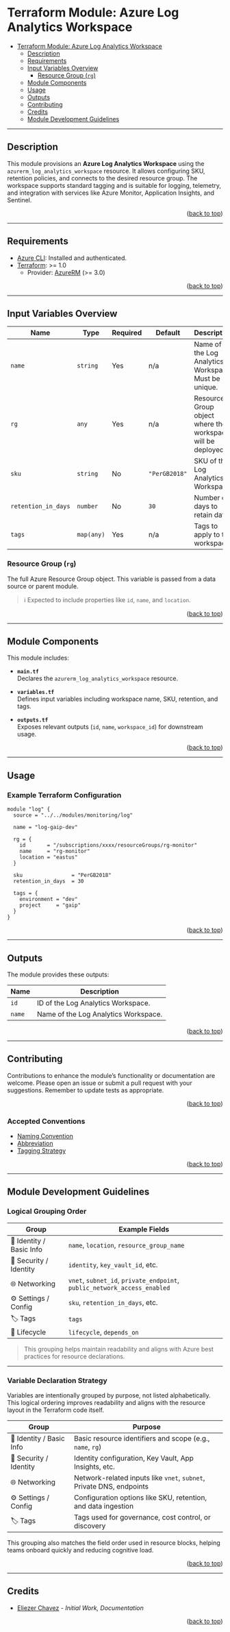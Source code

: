 <a name="readme-top"></a>

# Terraform Module: Azure Log Analytics Workspace

- [Terraform Module: Azure Log Analytics Workspace](#terraform-module-azure-log-analytics-workspace)  
  - [Description](#description)  
  - [Requirements](#requirements)  
  - [Input Variables Overview](#input-variables-overview)  
    - [Resource Group (`rg`)](#resource-group-rg)  
  - [Module Components](#module-components)  
  - [Usage](#usage)  
  - [Outputs](#outputs)  
  - [Contributing](#contributing)  
  - [Credits](#credits)  
  - [Module Development Guidelines](#module-development-guidelines)  

---

## Description

This module provisions an **Azure Log Analytics Workspace** using the `azurerm_log_analytics_workspace` resource. It allows configuring SKU, retention policies, and connects to the desired resource group. The workspace supports standard tagging and is suitable for logging, telemetry, and integration with services like Azure Monitor, Application Insights, and Sentinel.

<p align="right">(<a href="#readme-top">back to top</a>)</p>

---

## Requirements

- [Azure CLI](https://docs.microsoft.com/en-us/cli/azure/install-azure-cli): Installed and authenticated.  
- [Terraform](https://developer.hashicorp.com/terraform/downloads): >= 1.0  
  - Provider: [AzureRM](https://registry.terraform.io/providers/hashicorp/azurerm/latest) (>= 3.0)

<p align="right">(<a href="#readme-top">back to top</a>)</p>

---

## Input Variables Overview

| Name                | Type       | Required | Default       | Description                                                 |
|---------------------|------------|----------|---------------|-------------------------------------------------------------|
| `name`              | `string`   | Yes      | n/a           | Name of the Log Analytics Workspace. Must be unique.        |
| `rg`                | `any`      | Yes      | n/a           | Resource Group object where the workspace will be deployed. |
| `sku`               | `string`   | No       | `"PerGB2018"` | SKU of the Log Analytics Workspace.                         |
| `retention_in_days` | `number`   | No       | `30`          | Number of days to retain data.                              |
| `tags`              | `map(any)` | Yes      | n/a           | Tags to apply to the workspace.                             |

### Resource Group (`rg`)

The full Azure Resource Group object. This variable is passed from a data source or parent module.

> ℹ️ Expected to include properties like `id`, `name`, and `location`.

<p align="right">(<a href="#readme-top">back to top</a>)</p>

---

## Module Components

This module includes:

- **`main.tf`**  
  Declares the `azurerm_log_analytics_workspace` resource.

- **`variables.tf`**  
  Defines input variables including workspace name, SKU, retention, and tags.

- **`outputs.tf`**  
  Exposes relevant outputs (`id`, `name`, `workspace_id`) for downstream usage.

<p align="right">(<a href="#readme-top">back to top</a>)</p>

---

## Usage

### Example Terraform Configuration

```hcl
module "log" {
  source = "../../modules/monitoring/log"

  name = "log-gaip-dev"

  rg = {
    id       = "/subscriptions/xxxx/resourceGroups/rg-monitor"
    name     = "rg-monitor"
    location = "eastus"
  }

  sku                = "PerGB2018"
  retention_in_days  = 30

  tags = {
    environment = "dev"
    project     = "gaip"
  }
}
```

<p align="right">(<a href="#readme-top">back to top</a>)</p>

---

## Outputs

The module provides these outputs:

| Name           | Description                                     |
|----------------|-------------------------------------------------|
| `id`           | ID of the Log Analytics Workspace.              |
| `name`         | Name of the Log Analytics Workspace.            |

<p align="right">(<a href="#readme-top">back to top</a>)</p>

---

## Contributing

Contributions to enhance the module’s functionality or documentation are welcome. Please open an issue or submit a pull request with your suggestions. Remember to update tests as appropriate.

<p align="right">(<a href="#readme-top">back to top</a>)</p>

### Accepted Conventions

- [Naming Convention](https://learn.microsoft.com/en-us/azure/cloud-adoption-framework/ready/azure-best-practices/resource-naming)  
- [Abbreviation](https://learn.microsoft.com/en-us/azure/cloud-adoption-framework/ready/azure-best-practices/resource-abbreviations)  
- [Tagging Strategy](https://learn.microsoft.com/en-us/azure/cloud-adoption-framework/ready/azure-best-practices/resource-tagging)

<p align="right">(<a href="#readme-top">back to top</a>)</p>

---

## Module Development Guidelines

### Logical Grouping Order

| Group                    | Example Fields                                                           |
|--------------------------|--------------------------------------------------------------------------|
| 🔷 Identity / Basic Info | `name`, `location`, `resource_group_name`                                |
| 🔐 Security / Identity   | `identity`, `key_vault_id`, etc.                                         |
| 🌐 Networking            | `vnet`, `subnet_id`, `private_endpoint`, `public_network_access_enabled` |
| ⚙️ Settings / Config     | `sku`, `retention_in_days`, etc.                                         |
| 🏷️ Tags                  | `tags`                                                                   |
| 🔁 Lifecycle             | `lifecycle`, `depends_on`                                                |

> This grouping helps maintain readability and aligns with Azure best practices for resource declarations.

---

### Variable Declaration Strategy

Variables are intentionally grouped by purpose, not listed alphabetically. This logical ordering improves readability and aligns with the resource layout in the Terraform code itself.

| Group                    | Purpose                                                               |
|--------------------------|-----------------------------------------------------------------------|
| 🔷 Identity / Basic Info | Basic resource identifiers and scope (e.g., `name`, `rg`)             |
| 🔐 Security / Identity   | Identity configuration, Key Vault, App Insights, etc.                 |
| 🌐 Networking            | Network-related inputs like `vnet`, `subnet`, Private DNS, endpoints  |
| ⚙️ Settings / Config     | Configuration options like SKU, retention, and data ingestion         |
| 🏷️ Tags                  | Tags used for governance, cost control, or discovery                  |

This grouping also matches the field order used in resource blocks, helping teams onboard quickly and reducing cognitive load.

<p align="right">(<a href="#readme-top">back to top</a>)</p>

---

## Credits

- [Eliezer Chavez](https://github.com/eliezerchavez "eliezerchavez") - _Initial Work, Documentation_

<p align="right">(<a href="#readme-top">back to top</a>)</p>
